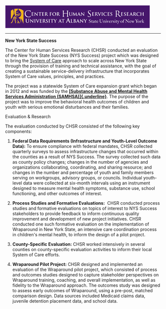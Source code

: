 ![CHSR Logo](chsr-project-logo.png)

<hr />

**New York State Success**

The Center for Human Services Research (CHSR) conducted an evaluation of
the New York State Success (NYS Success) project which was designed to
bring the [System of
Care](http://www.tapartnership.org/systemsOfCare.php/) approach to scale
across New York State through the provision of training and technical
assistance, with the goal of creating a sustainable service-delivery
infrastructure that incorporates System of Care values, principles, and
practices.

The project was a statewide System of Care expansion grant which began
in 2012 and was funded by the [**[Substance Abuse and Mental Health
Services Administration
(SAMHSA)]{.underline}**](http://www.samhsa.gov/). The purpose of the
project was to improve the behavioral health outcomes of children and
youth with serious emotional disturbances and their families.

Evaluation & Research

The evaluation conducted by CHSR consisted of the following key
components:

1.  **Federal Data Requirements (Infrastructure and Youth-Level Outcome
    Data):** To ensure compliance with federal mandates, CHSR collected
    quarterly surveys to assess infrastructure changes that occurred
    within the counties as a result of NYS Success. The survey collected
    such data as county policy changes; changes in the number of
    agencies and organizations collaborating, coordinating, and sharing
    resource; and changes in the number and percentage of youth and
    family members serving on workgroups, advisory groups, or councils.
    Individual youth-level data were collected at six-month intervals
    using an instrument designed to measure mental health symptoms,
    substance use, school functioning, and other outcomes of interest.

2.  **Process Studies and Formative Evaluations:**  CHSR conducted
    process studies and formative evaluations on topics of interest to
    NYS Success stakeholders to provide feedback to inform continuous
    quality improvement and development of new project initiatives. CHSR
    conducted one such formative evaluation on the implementation of
    Wraparound in New York State, an intensive care coordination process
    in children's mental health, to inform the design of a pilot
    project.

3.  **County-Specific Evaluation:** CHSR worked intensively in several
    counties on county-specific evaluation activities to inform their
    local System of Care efforts.

4.  **Wraparound Pilot Project:** CHSR designed and implemented an
    evaluation of the Wraparound pilot project, which consisted of
    process and outcomes studies designed to capture stakeholder
    perspectives on Wraparound training, coaching, and overall
    implementation, as well as fidelity to the Wraparound approach. The
    outcomes study was designed to assess early outcomes of Wraparound,
    using a pre-post, matched comparison design. Data sources included
    Medicaid claims data, juvenile detention placement data, and school
    data.
